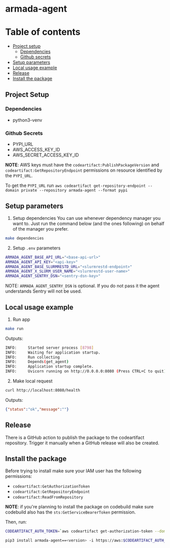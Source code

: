 # armada-agent

# Table of contents

- [Project setup](#project-setup)
  - [Dependencies](#dependencies)
  - [Github secrets](#github-secrets)
- [Setup parameters](#setup-parameters)
- [Local usage example](#local-usage-exemple)
- [Release](#release)
- [Install the package](#install-the-package)

## Project Setup

### Dependencies

* python3-venv

### Github Secrets

* PYPI_URL
* AWS_ACCESS_KEY_ID
* AWS_SECRET_ACCESS_KEY_ID

**NOTE**: AWS keys must have the `codeartifact:PublishPackageVersion` and `codeartifact:GetRepositoryEndpoint` permissions on resource identified by the `PYPI_URL`.

To get the `PYPI_URL` run `aws codeartifact get-repository-endpoint --domain private --repository armada-agent --format pypi`

## Setup parameters

1. Setup dependencies
  You can use whenever dependency manager you want to. Just run the command below (and the ones following) on behalf of the manager you prefer.

  ```bash
  make dependencies
  ```

2. Setup `.env` parameters
  ```bash
  ARMADA_AGENT_BASE_API_URL="<base-api-url>"
  ARMADA_AGENT_API_KEY="<api-key>"
  ARMADA_AGENT_BASE_SLURMRESTD_URL="<slurmrestd-endpoint>"
  ARMADA_AGENT_X_SLURM_USER_NAME="<slurmrestd-user-name>"
  ARMADA_AGENT_SENTRY_DSN="<sentry-dsn-key>"
  ```

  NOTE: `ARMADA_AGENT_SENTRY_DSN` is optional. If you do not pass it the agent understands Sentry will not be used.

## Local usage example

1. Run app
  ```bash
  make run
  ```

Outputs:
  ```bash
  INFO:     Started server process [8798]
  INFO:     Waiting for application startup.
  INFO:     Run collecting
  INFO:     Depends(get_agent)
  INFO:     Application startup complete.
  INFO:     Uvicorn running on http://0.0.0.0:8080 (Press CTRL+C to quit)
  ```

2. Make local request
  ```bash
  curl http://localhost:8080/health
  ```

Outputs:
  ```json
  {"status":"ok","message":""}
  ```

## Release

There is a GitHub action to publish the package to the codeartifact repository. Trigger it manually when a GitHub release will also be created.

## Install the package

Before trying to install make sure your IAM user has the following permissions:

* `codeartifact:GetAuthorizationToken`
* `codeartifact:GetRepositoryEndpoint`
* `codeartifact:ReadFromRepository`

**NOTE**: if you're planning to install the package on codebuild make sure codebuild also has the `sts:GetServiceBearerToken` permission.

Then, run:

```bash
CODEARTIFACT_AUTH_TOKEN=`aws codeartifact get-authorization-token --domain private --query authorizationToken --output text`

pip3 install armada-agent==<version> -i https://aws:$CODEARTIFACT_AUTH_TOKEN@private-<aws account id>.d.codeartifact.<aws region>.amazonaws.com/pypi/armada-agent/simple/
```